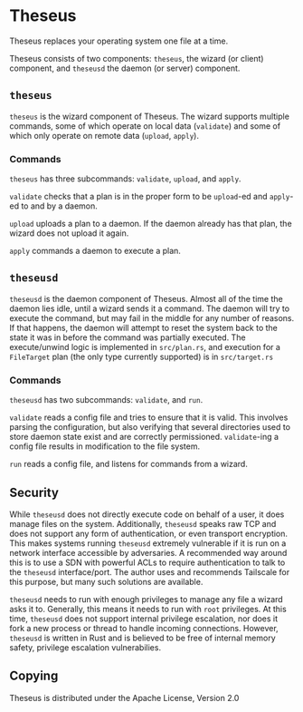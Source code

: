 # Theseus
Theseus replaces your operating system one file at a time.

Theseus consists of two components: `theseus`, the wizard (or client) component, and `theseusd` the daemon (or server) component.

## `theseus`
`theseus` is the wizard component of Theseus.
The wizard supports multiple commands, some of which operate on local data (`validate`) and some of which only operate on remote data (`upload`, `apply`).

### Commands
`theseus` has three subcommands: `validate`, `upload`, and `apply`.

`validate` checks that a plan is in the proper form to be `upload`-ed and `apply`-ed to and by a daemon.

`upload` uploads a plan to a daemon.
If the daemon already has that plan, the wizard does not upload it again.

`apply` commands a daemon to execute a plan.


## `theseusd`
`theseusd` is the daemon component of Theseus.
Almost all of the time the daemon lies idle, until a wizard sends it a command.
The daemon will try to execute the command, but may fail in the middle for any number of reasons.
If that happens, the daemon will attempt to reset the system back to the state it was in before the command was partially executed.
The execute/unwind logic is implemented in `src/plan.rs`, and execution for a `FileTarget` plan (the only type currently supported) is in `src/target.rs`

### Commands
`theseusd` has two subcommands: `validate`, and `run`.

`validate` reads a config file and tries to ensure that it is valid.
This involves parsing the configuration, but also verifying that several directories used to store daemon state exist and are correctly permissioned.
`validate`-ing a config file results in modification to the file system.

`run` reads a config file, and listens for commands from a wizard.

## Security
While `theseusd` does not directly execute code on behalf of a user, it does manage files on the system.
Additionally, `theseusd` speaks raw TCP and does not support any form of authentication, or even transport encryption.
This makes systems running `theseusd` extremely vulnerable if it is run on a network interface accessible by adversaries.
A recommended way around this is to use a SDN with powerful ACLs to require authentication to talk to the `theseusd` interface/port.
The author uses and recommends Tailscale for this purpose, but many such solutions are available.

`theseusd` needs to run with enough privileges to manage any file a wizard asks it to.
Generally, this means it needs to run with `root` privileges.
At this time, `theseusd` does not support internal privilege escalation, nor does it fork a new process or thread to handle incoming connections.
However, `theseusd` is written in Rust and is believed to be free of internal memory safety, privilege escalation vulnerabilies.


## Copying
Theseus is distributed under the Apache License, Version 2.0 
